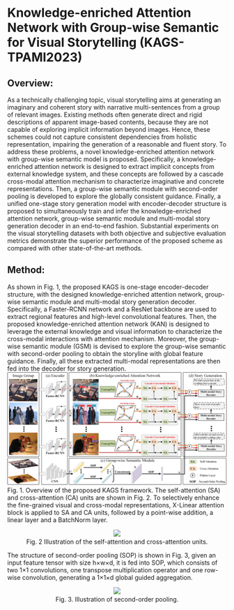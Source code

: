 # Knowledge-enriched Attention Network with Group-wise Semantic for Visual Storytelling (KAGS-TPAMI2023)
## Overview:
As a technically challenging topic, visual storytelling aims at generating an imaginary and coherent story with narrative multi-sentences from a group of relevant images. Existing methods often generate direct and rigid descriptions of apparent image-based contents, because they are not capable of exploring implicit information beyond images. Hence, these schemes could not capture consistent dependencies from holistic representation, impairing the generation of a reasonable and fluent story. To address these problems, a novel knowledge-enriched attention network with group-wise semantic model is proposed. Specifically, a knowledge-enriched attention network is designed to extract implicit concepts from external knowledge system, and these concepts are followed by a cascade cross-modal attention mechanism to characterize imaginative and concrete representations. Then, a group-wise semantic module with second-order pooling is developed to explore the globally consistent guidance. Finally, a unified one-stage story generation model with encoder-decoder structure is proposed to simultaneously train and infer the knowledge-enriched attention network, group-wise semantic module and multi-modal story generation decoder in an end-to-end fashion. Substantial experiments on the visual storytelling datasets with both objective and subjective evaluation metrics demonstrate the superior performance of the proposed scheme as compared with other state-of-the-art methods.
## Method:
As shown in Fig. 1, the proposed KAGS is one-stage encoder-decoder structure, with the designed knowledge-enriched attention network, group-wise semantic module and multi-modal story generation decoder. Specifically, a Faster-RCNN network and a ResNet backbone are used to extract regional features and high-level convolutional features. Then, the proposed knowledge-enriched attention network (KAN) is designed to leverage the external knowledge and visual information to characterize the cross-modal interactions with attention mechanism. Moreover, the group-wise semantic module (GSM) is devised to explore the group-wise semantic with second-order pooling to obtain the storyline with global feature guidance. Finally, all these extracted multi-modal representations are then fed into the decoder for story generation.
![pipeline](https://github.com/Tongji-MIC-Lab/KAGS/blob/main/maps/fig1.jpg)
Fig. 1. Overview of the proposed KAGS framework.
The self-attention (SA) and cross-attention (CA) units are shown in Fig. 2. To selectively enhance the fine-grained visual and cross-modal representations, X-Linear attention block is applied to SA and CA units, followed by a point-wise addition, a linear layer and a BatchNorm layer.
<p align="center">
<image src="maps/fig2.jpg" width="350">
<br/><font>Fig. 2 Illustration of the self-attention and cross-attention units.</font>
</p>
 
The structure of second-order pooling (SOP) is shown in Fig. 3, given an input feature tensor with size h×w×d, it is fed into SOP, which consists of two 1×1 convolutions, one transpose multiplication operator and one row-wise convolution, generating a 1×1×d global guided aggregation.
<p align="center">
<image src="maps/fig3.jpg" width="500">
<br/><font>Fig. 3. Illustration of second-order pooling.</font>
</p>
